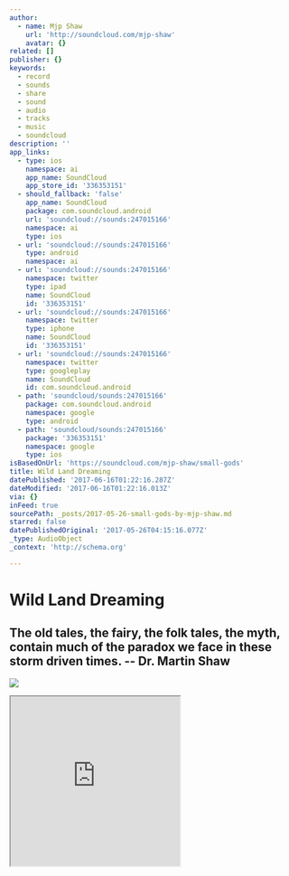 ```yaml
---
author:
  - name: Mjp Shaw
    url: 'http://soundcloud.com/mjp-shaw'
    avatar: {}
related: []
publisher: {}
keywords:
  - record
  - sounds
  - share
  - sound
  - audio
  - tracks
  - music
  - soundcloud
description: ''
app_links:
  - type: ios
    namespace: ai
    app_name: SoundCloud
    app_store_id: '336353151'
  - should_fallback: 'false'
    app_name: SoundCloud
    package: com.soundcloud.android
    url: 'soundcloud://sounds:247015166'
    namespace: ai
    type: ios
  - url: 'soundcloud://sounds:247015166'
    type: android
    namespace: ai
  - url: 'soundcloud://sounds:247015166'
    namespace: twitter
    type: ipad
    name: SoundCloud
    id: '336353151'
  - url: 'soundcloud://sounds:247015166'
    namespace: twitter
    type: iphone
    name: SoundCloud
    id: '336353151'
  - url: 'soundcloud://sounds:247015166'
    namespace: twitter
    type: googleplay
    name: SoundCloud
    id: com.soundcloud.android
  - path: 'soundcloud/sounds:247015166'
    package: com.soundcloud.android
    namespace: google
    type: android
  - path: 'soundcloud/sounds:247015166'
    package: '336353151'
    namespace: google
    type: ios
isBasedOnUrl: 'https://soundcloud.com/mjp-shaw/small-gods'
title: Wild Land Dreaming
datePublished: '2017-06-16T01:22:16.287Z'
dateModified: '2017-06-16T01:22:16.013Z'
via: {}
inFeed: true
sourcePath: _posts/2017-05-26-small-gods-by-mjp-shaw.md
starred: false
datePublishedOriginal: '2017-05-26T04:15:16.077Z'
_type: AudioObject
_context: 'http://schema.org'

---
```

# Wild Land Dreaming

## The old tales, the fairy, the folk tales, the myth, contain much of the paradox we face in these storm driven times. -- Dr. Martin Shaw
![](https://the-grid-user-content.s3-us-west-2.amazonaws.com/134b8526-2130-4ef9-b8c1-043bfa03a2d1.jpg)

<iframe src="https://the-grid.github.io/ed-userhtml/?g=eJxdkEFOwzAQRa8SWSrL2qFQJKhbcZJosKe1hZOxZsaNuD0hXVDYPj09ff1DPjOM2M05avKmd25juoT5ktSbnXOmk8BUSp4u3kxkulX_II7INyAcvEmqVV6tnbdCbYqhUIvbQKOtBb6Q7alx8au02b1bCzX_F5UhfIp9fHpx_XO_3z_AWN-gKQ0_CX-GIriylCMOjAUU4x2WRPOwhEacVLxyu8NNlrF_EWMlWcTfwDVLg7Jq5niwt1-O35L1Z5E" height="300" style=""></iframe>